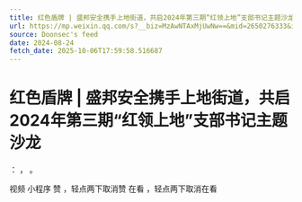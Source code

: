 ```yaml
---
title: 红色盾牌 | 盛邦安全携手上地街道，共启2024年第三期“红领上地”支部书记主题沙龙
url: https://mp.weixin.qq.com/s?__biz=MzAwNTAxMjUwNw==&mid=2650276333&idx=2&sn=26491d730928c2dfcc291544b0897238
source: Doonsec's feed
date: 2024-08-24
fetch_date: 2025-10-06T17:59:58.516687
---
```


# 红色盾牌 | 盛邦安全携手上地街道，共启2024年第三期“红领上地”支部书记主题沙龙

：
，
。

视频
小程序
赞
，轻点两下取消赞
在看
，轻点两下取消在看
